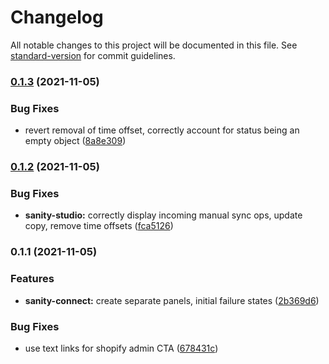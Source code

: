 # Changelog

All notable changes to this project will be documented in this file. See [standard-version](https://github.com/conventional-changelog/standard-version) for commit guidelines.

### [0.1.3](https://github.com/sanity-io/sanity-plugin-dashboard-widget-shopify/compare/v0.1.2...v0.1.3) (2021-11-05)


### Bug Fixes

* revert removal of time offset, correctly account for status being an empty object ([8a8e309](https://github.com/sanity-io/sanity-plugin-dashboard-widget-shopify/commit/8a8e3095e08d1ef6115b4264b0ba77dc1afd62b9))

### [0.1.2](https://github.com/sanity-io/sanity-plugin-dashboard-widget-shopify/compare/v0.1.1...v0.1.2) (2021-11-05)


### Bug Fixes

* **sanity-studio:** correctly display incoming manual sync ops, update copy, remove time offsets ([fca5126](https://github.com/sanity-io/sanity-plugin-dashboard-widget-shopify/commit/fca5126b2a2f0d200424a136987616a18c810295))

### 0.1.1 (2021-11-05)


### Features

* **sanity-connect:** create separate panels, initial failure states ([2b369d6](https://github.com/sanity-io/sanity-plugin-dashboard-widget-shopify/commit/2b369d68e96a94a615c1b0206c624ef0435f9f9a))


### Bug Fixes

* use text links for shopify admin CTA ([678431c](https://github.com/sanity-io/sanity-plugin-dashboard-widget-shopify/commit/678431cda656f492274f9e4b8f759fc45048eb5a))
